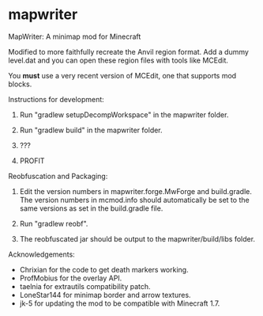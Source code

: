 mapwriter
=========

MapWriter: A minimap mod for Minecraft

Modified to more faithfully recreate the Anvil region format.  Add a dummy level.dat and you can open these region files with tools like MCEdit.

You **must** use a very recent version of MCEdit, one that supports mod blocks.


Instructions for development:

1) Run "gradlew setupDecompWorkspace" in the mapwriter folder.

2) Run "gradlew build" in the mapwriter folder.

3) ???

4) PROFIT

Reobfuscation and Packaging:

1) Edit the version numbers in mapwriter.forge.MwForge and build.gradle.
   The version numbers in mcmod.info should automatically be set to the same
   versions as set in the build.gradle file.

2) Run "gradlew reobf".

3) The reobfuscated jar should be output to the mapwriter/build/libs folder.

Acknowledgements:

* Chrixian for the code to get death markers working.
* ProfMobius for the overlay API.
* taelnia for extrautils compatibility patch.
* LoneStar144 for minimap border and arrow textures.
* jk-5 for updating the mod to be compatible with Minecraft 1.7.
